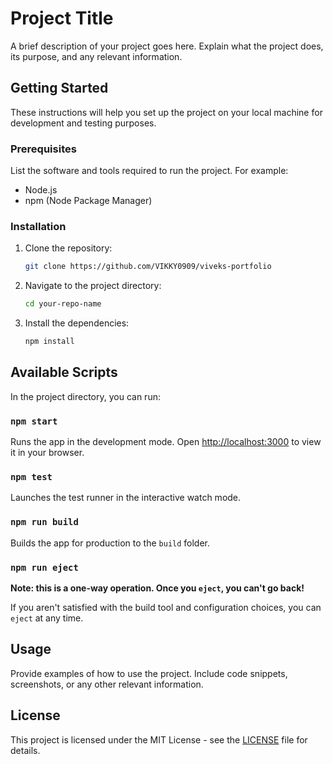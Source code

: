 # Project Title

A brief description of your project goes here. Explain what the project does, its purpose, and any relevant information.

## Getting Started

These instructions will help you set up the project on your local machine for development and testing purposes.

### Prerequisites

List the software and tools required to run the project. For example:

- Node.js
- npm (Node Package Manager)

### Installation

1. Clone the repository:
   ```bash
   git clone https://github.com/VIKKY0909/viveks-portfolio
   ```
2. Navigate to the project directory:
   ```bash
   cd your-repo-name
   ```
3. Install the dependencies:
   ```bash
   npm install
   ```

## Available Scripts

In the project directory, you can run:

### `npm start`

Runs the app in the development mode. Open [http://localhost:3000](http://localhost:3000) to view it in your browser.

### `npm test`

Launches the test runner in the interactive watch mode.

### `npm run build`

Builds the app for production to the `build` folder.

### `npm run eject`

**Note: this is a one-way operation. Once you `eject`, you can't go back!**

If you aren't satisfied with the build tool and configuration choices, you can `eject` at any time.

## Usage

Provide examples of how to use the project. Include code snippets, screenshots, or any other relevant information.


## License

This project is licensed under the MIT License - see the [LICENSE](LICENSE) file for details.

